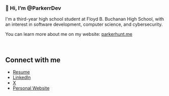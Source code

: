 ### 👋 Hi, I’m @ParkerrDev

I'm a third-year high school student at Floyd B. Buchanan High School, with an interest in software development, computer science, and cybersecurity.

You can learn more about me on my website: [parkerhunt.me](https://parkerhunt.me)

<div align="center">
  <img alt="" src="https://github-readme-stats.vercel.app/api?username=ParkerrDev&theme=blueberry&count_private=true&hide_border=true&line_height=20">
  <img alt="" src="https://github-readme-stats.vercel.app/api/top-langs/?username=ParkerrDev&layout=compact&theme=blueberry&count_private=true&hide_border=true"> 
  <a href="https://discord.com/users/908532087949234186"><img alt="" src="https://lanyard-profile-readme.vercel.app/api/908532087949234186?theme=dark&bg=242938&borderRadius=4px&hideActivity=whenNotUsed"></a>
</div>

## Connect with me
- [Resume](https://parkerhunt.me/resume/)
- [LinkedIn](https://www.linkedin.com/)
- [X](https://x.com/AndrewParkerH)
- [Personal Website](https://parkerhunt.me)


